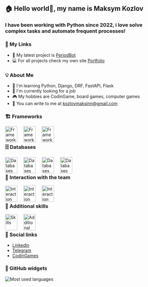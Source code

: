 <p align="center"><h2>🏠 Hello world👋, my name is Maksym Kozlov</h2></p>

### I have been working with Python since 2022, i love solve complex tasks and automate frequent processes!


### 📲 My Links

- 🎨 My latest project is [PeriodBot](https://t.me/see_period_bot)
- 💻 For all projects check my own site [Portfolio](https://pygeretmus.github.io/Portfolio/)

### 💡 About Me

- 📖 I'm learning Python, Django, DRF, FastAPI, Flask
- 👔 I'm currently looking for a job
- 🎮 My hobbies are CodinGame, board games, computer games
- 💌 You can write to me at kozlovmaksinn@gmail.com

### 🏗️ Frameworks
<img src="https://cdn.jsdelivr.net/gh/devicons/devicon/icons/django/django-plain.svg" style="margin-right: 20px;" alt="Frameworks" align="left" width="40" height="53"/>
<img src="https://cdn.worldvectorlogo.com/logos/fastapi-1.svg" alt="Frameworks" style="margin-right: 20px;" align="left" width="40" height="53">
<img src="https://cdn.jsdelivr.net/gh/devicons/devicon/icons/flask/flask-original.svg" style="margin-right: 20px;" alt="Frameworks" align="left" width="40" height="53"/>
<br><br>

### 🗄️ Databases
<img src="https://cdn.jsdelivr.net/gh/devicons/devicon/icons/redis/redis-original.svg" style="margin-right: 20px;" alt="Databases" align="left" width="40" height="53"/>  
<img src="https://cdn.jsdelivr.net/gh/devicons/devicon/icons/postgresql/postgresql-original.svg" style="margin-right: 20px;" alt="Databases" align="left" width="40" height="53"/>  
<img src="https://cdn.jsdelivr.net/gh/devicons/devicon/icons/sqlite/sqlite-original.svg" style="margin-right: 20px;" alt="Databases" align="left" width="40" height="53"/> 
<img src="https://cdn.jsdelivr.net/gh/devicons/devicon/icons/mysql/mysql-original.svg" style="margin-right: 20px;" alt="Databases" align="left" width="40" height="53"/>  
<br><br>

### 🤝 Interaction with the team
<img src="https://cdn.jsdelivr.net/gh/devicons/devicon/icons/github/github-original.svg" style="margin-right: 20px;" alt="Interaction with the team" align="left" width="40" height="53"/> 
<img src="https://cdn.jsdelivr.net/gh/devicons/devicon/icons/git/git-original.svg" style="margin-right: 20px;" alt="Interaction with the team" align="left" width="40" height="53"/>   
<img src="https://cdn.jsdelivr.net/gh/devicons/devicon/icons/jira/jira-original.svg" style="margin-right: 20px;" alt="Interaction with the team" align="left" width="40" height="53"/>   
<br><br>

### 📌 Additional skills
<img src="https://cdn.jsdelivr.net/gh/devicons/devicon/icons/docker/docker-original.svg" style="margin-right: 20px;" alt="Skills" align="left" width="40" height="53"/>  
<img src='https://www.svgrepo.com/show/331300/aws.svg' style="margin-right: 20px;" alt="Additional skills" align="left" width="40" height="53">
<br><br>

### 📰 Social links
 - [Linkedin](https://www.linkedin.com/in/kozlov-maksym/)
 - [Telegram](https://t.me/LiNCrYbNeS)
 - [CodinGames](https://www.codingame.com/profile/eb7ff845738d938217d8e63218a433762606985)

 ### 👾 GitHub widgets
 <img src="https://github-readme-stats.vercel.app/api/top-langs?username=Pygeretmus&show_icons=true&locale=en&layout=compact" alt="Most used languages"/>
